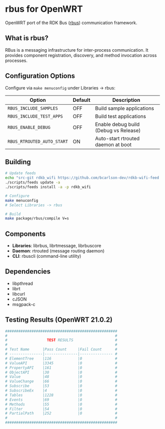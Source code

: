 # rbus for OpenWRT

OpenWRT port of the RDK Bus ([rbus](https://github.com/rdkcentral/rbus)) communication framework.

## What is rbus?

RBus is a messaging infrastructure for inter-process communication. It provides component registration, discovery, and method invocation across processes.

## Configuration Options

Configure via `make menuconfig` under Libraries -> rbus:

| Option | Default | Description |
|--------|---------|-------------|
| `RBUS_INCLUDE_SAMPLES` | OFF | Build sample applications |
| `RBUS_INCLUDE_TEST_APPS` | OFF | Build test applications |
| `RBUS_ENABLE_DEBUG` | OFF | Enable debug build (Debug vs Release) |
| `RBUS_RTROUTED_AUTO_START` | ON | Auto-start rtrouted daemon at boot |

## Building

```bash
# Update feeds
echo "src-git rdkb_wifi https://github.com/bcarlson-dev/rdkb-wifi-feed.git" >> feeds.conf.default
./scripts/feeds update -a
./scripts/feeds install -a -p rdkb_wifi

# Configure
make menuconfig
# Select Libraries -> rbus

# Build
make package/rbus/compile V=s
```

## Components

- **Libraries**: librbus, librtmessage, librbuscore
- **Daemon**: rtrouted (message routing daemon)
- **CLI**: rbuscli (command-line utility)

## Dependencies

- libpthread
- librt
- libcurl
- cJSON
- msgpack-c

## Testing Results (OpenWRT 21.0.2)

```bash
###################################################
#                                                 #
#                  TEST RESULTS                   #
#                                                 #
# Test Name      |Pass Count     |Fail Count      #
# ---------------|---------------|--------------- #
# ElementTree    |116            |0               #
# ValueAPI       |3345           |0               #
# PropertyAPI    |161            |0               #
# ObjectAPI      |30             |0               #
# Value          |48             |0               #
# ValueChange    |66             |0               #
# Subscribe      |53             |0               #
# SubscribeEx    |4              |0               #
# Tables         |1228           |0               #
# Events         |69             |0               #
# Methods        |55             |0               #
# Filter         |54             |0               #
# PartialPath    |252            |0               #
#                                                 #
###################################################
```